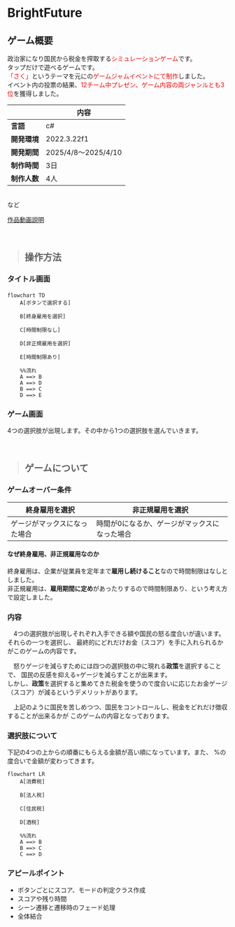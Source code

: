 # BrightFuture

## ゲーム概要
政治家になり国民から税金を搾取する<span style="color: red; ">シミュレーションゲーム</span>です。
<br>
タップだけで遊べるゲームです。
<br>
<span style="color: red; ">「さく」</span>というテーマを元にの<span style="color: red; ">ゲームジャムイベントにて制作</span>しました。
<br>
イベント内の投票の結果、<span style="color: red; ">12チーム中プレゼン、ゲーム内容の両ジャンルとも3位</span>を獲得しました。

||内容|
|--|--|
|**言語**　　|c#|
|**開発環境**|2022.3.22f1|
|**開発期間**|2025/4/8～2025/4/10|
|**制作時間**|3日|
|**制作人数**|4人|

<br>
など

<br>

[作品動画説明](https://youtu.be/A03Nol5yV3g "作品説明へ")

<br>

>## 操作方法
### タイトル画面


```mermaid
flowchart TD　
    A[ボタンで選択する]

    B[終身雇用を選択] 
    
    C[時間制限なし] 
    
    D[非正規雇用を選択]

    E[時間制限あり]

    %%流れ
    A ==> B
    A ==> D
    B ==> C
    D ==> E
```

### ゲーム画面
4つの選択肢が出現します。その中から1つの選択肢を選んでいきます。

<br>

>## ゲームについて
### ゲームオーバー条件
|終身雇用を選択|非正規雇用を選択|
|--|--|
|ゲージがマックスになった場合|時間が0になるか、ゲージがマックスになった場合|

#### なぜ終身雇用、非正規雇用なのか
終身雇用は、企業が従業員を定年まで**雇用し続けること**なので時間制限はなしとしました。
<br>
非正規雇用は、**雇用期間に定め**があったりするので時間制限あり、という考え方で設定しました。

### 内容
&emsp;4つの選択肢が出現しそれぞれ入手できる額や国民の怒る度合いが違います。それらの一つを選択し、
最終的にどれだけお金（スコア）を手に入れられるかがこのゲームの内容です。

&emsp;怒りゲージを減らすためには四つの選択肢の中に現れる**政策**を選択することで、
国民の反感を抑える=ゲージを減らすことが出来ます。
<br>
しかし、**政策**を選択すると集めてきた税金を使うので度合いに応じたお金ゲージ（スコア）が減るというデメリットがあります。

&emsp;上記のように国民を苦しめつつ、国民をコントロールし、税金をどれだけ徴収することが出来るかが
このゲームの内容となっております。


### 選択肢について
下記の4つの上からの順番にもらえる金額が高い順になっています。また、
%の度合いで金額が変わってきます。

```mermaid
flowchart LR
    A[消費税]

    B[法人税] 
    
    C[住民税] 
    
    D[酒税]

    %%流れ
    A ==> B
    B ==> C
    C ==> D
```

### アピールポイント
- ボタンごとにスコア、モードの判定クラス作成
- スコアや残り時間
- シーン遷移と遷移時のフェード処理
- 全体結合